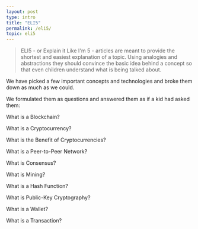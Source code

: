 ```yaml
---
layout: post
type: intro
title: "ELI5"
permalink: /eli5/
topic: eli5
---
```


> ELI5 - or Explain it Like I'm 5 - articles are meant to provide the shortest and easiest explanation of a topic. Using analogies and abstractions they should convince the basic idea behind a concept so that even children understand what is being talked about.


We have picked a few important concepts and technologies and broke them down as much as we could.

We formulated them as questions and answered them as if a kid had asked them:

<div class="text-center font-weight-bold">
    <p>What is a Blockchain?</p>
    <p>What is a Cryptocurrency?</p>
    <p>What is the Benefit of Cryptocurrencies?</p>
    <p>What is a Peer-to-Peer Network?</p>
    <p>What is Consensus?</p>
    <p>What is Mining?</p>
    <p>What is a Hash Function?</p>
    <p>What is Public-Key Cryptography?</p>
    <p>What is a Wallet?</p>
    <p>What is a Transaction?</p>
</div>
